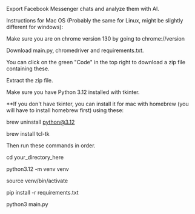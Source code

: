 Export Facebook Messenger chats and analyze them with AI.

Instructions for Mac OS (Probably the same for Linux, might be slightly different for windows):

Make sure you are on chrome version 130 by going to chrome://version

Download main.py, chromedriver and requirements.txt.

You can click on the green "Code" in the top right to download a zip file containing these.

Extract the zip file.

Make sure you have Python 3.12 installed with tkinter.

**If you don't have tkinter, you can install it for mac with homebrew (you will have to install homebrew first) using these:

brew uninstall python@3.12

brew install tcl-tk

Then run these commands in order.

cd your_directory_here

python3.12 -m venv venv

source venv/bin/activate

pip install -r requirements.txt

python3 main.py
